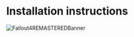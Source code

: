 # Installation instructions

![Fallout4REMASTEREDBanner]([https://github.com/Tpiac/Skyrim-REMASTERED/assets/154772540/d4d99a42-a0e5-4ccc-b7e6-fd10aa5d2269](https://raw.githubusercontent.com/Tpiac/Skyrim-REMASTERED/refs/heads/main/Fallout4_REMASTERED.png))


